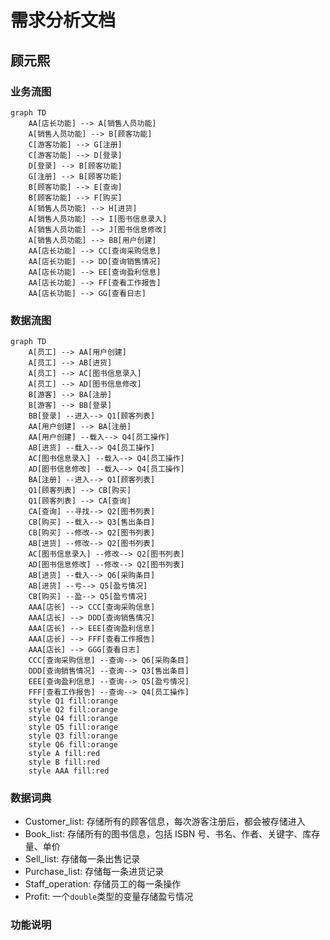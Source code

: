 # 需求分析文档
## 顾元熙
### 业务流图

```mermaid
graph TD
    AA[店长功能] --> A[销售人员功能]
    A[销售人员功能] --> B[顾客功能]
    C[游客功能] --> G[注册]
    C[游客功能] --> D[登录]
    D[登录] --> B[顾客功能]
    G[注册] --> B[顾客功能]
    B[顾客功能] --> E[查询]
    B[顾客功能] --> F[购买]
    A[销售人员功能] --> H[进货]
    A[销售人员功能] --> I[图书信息录入]
    A[销售人员功能] --> J[图书信息修改]
    A[销售人员功能] --> BB[用户创建]
    AA[店长功能] --> CC[查询采购信息]
    AA[店长功能] --> DD[查询销售情况]
    AA[店长功能] --> EE[查询盈利信息]
    AA[店长功能] --> FF[查看工作报告]
    AA[店长功能] --> GG[查看日志]
```
### 数据流图
```mermaid
graph TD
    A[员工] --> AA[用户创建]
    A[员工] --> AB[进货]
    A[员工] --> AC[图书信息录入]
    A[员工] --> AD[图书信息修改]
    B[游客] --> BA[注册]
    B[游客] --> BB[登录]
    BB[登录] --进入--> Q1[顾客列表]
    AA[用户创建] --> BA[注册]
    AA[用户创建] --载入--> Q4[员工操作]
    AB[进货] --载入--> Q4[员工操作]
    AC[图书信息录入] --载入--> Q4[员工操作]
    AD[图书信息修改] --载入--> Q4[员工操作]
    BA[注册] --进入--> Q1[顾客列表]
    Q1[顾客列表] --> CB[购买]
    Q1[顾客列表] --> CA[查询]
    CA[查询] --寻找--> Q2[图书列表]
    CB[购买] --载入--> Q3[售出条目]
    CB[购买] --修改--> Q2[图书列表]
    AB[进货] --修改--> Q2[图书列表]
    AC[图书信息录入] --修改--> Q2[图书列表]
    AD[图书信息修改] --修改--> Q2[图书列表]
    AB[进货] --载入--> Q6[采购条目]
    AB[进货] --亏--> Q5[盈亏情况]
    CB[购买] --盈--> Q5[盈亏情况]
    AAA[店长] --> CCC[查询采购信息]
    AAA[店长] --> DDD[查询销售情况]
    AAA[店长] --> EEE[查询盈利信息]
    AAA[店长] --> FFF[查看工作报告]
    AAA[店长] --> GGG[查看日志]
    CCC[查询采购信息] --查询--> Q6[采购条目]
    DDD[查询销售情况] --查询--> Q3[售出条目]
    EEE[查询盈利信息] --查询--> Q5[盈亏情况]
    FFF[查看工作报告] --查询--> Q4[员工操作]
    style Q1 fill:orange
    style Q2 fill:orange
    style Q4 fill:orange
    style Q5 fill:orange
    style Q3 fill:orange
    style Q6 fill:orange
    style A fill:red
    style B fill:red
    style AAA fill:red
```
### 数据词典
- Customer_list: 存储所有的顾客信息，每次游客注册后，都会被存储进入
- Book_list: 存储所有的图书信息，包括 ISBN 号、书名、作者、关键字、库存量、单价
- Sell_list: 存储每一条出售记录
- Purchase_list: 存储每一条进货记录
- Staff_operation: 存储员工的每一条操作
- Profit: 一个`double`类型的变量存储盈亏情况
### 功能说明
